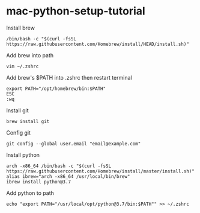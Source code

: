 # mac-python-setup-tutorial


Install brew
```
/bin/bash -c "$(curl -fsSL https://raw.githubusercontent.com/Homebrew/install/HEAD/install.sh)"
```

Add brew into path
```
vim ~/.zshrc
```

Add brew's $PATH into .zshrc then restart terminal
```
export PATH="/opt/homebrew/bin:$PATH"
ESC
:wq
```

Install git
```
brew install git
```

Config git
```
git config --global user.email "email@example.com"
```

Install python
```
arch -x86_64 /bin/bash -c "$(curl -fsSL https://raw.githubusercontent.com/Homebrew/install/master/install.sh)"
alias ibrew="arch -x86_64 /usr/local/bin/brew"
ibrew install python@3.7
```

Add python to path
```
echo "export PATH="/usr/local/opt/python@3.7/bin:$PATH"" >> ~/.zshrc
```
